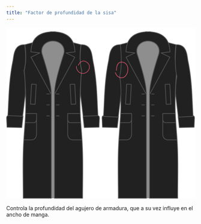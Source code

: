```yaml
---
title: "Factor de profundidad de la sisa"
---
```


![Factor de profundidad de la sisa](./armholedepthfactor.svg)

Controla la profundidad del agujero de armadura, que a su vez influye en el ancho de manga.




